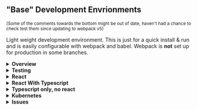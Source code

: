## "Base" Development Envrionments

<sub>(Some of the comments towards the bottom might be out of date, haven't had a chance to check test them since updating to webpack v5)</sub>

Light weight development environment. This is just for a quick install & run and is easily configurable with webpack and babel. Webpack is <strong>not</strong> set up for production in some branches.

<details>

<summary><strong>Overview</strong></summary>

run `npm i` then `npm start` and go to `localhost:3000`.<br />
Uses `webpack-dev-server` for auto reloads on save.<br/>
Aboslute paths are set to `src` in `webpack.config.js` for `main`, the other branches use `babel.config.js` to set absolute routes.

Sass is already setup.

`Branch: main` is only html, js, and scss.

All of the following copy and paste commands for cloning use `SSH`.

To change directory name while cloning, add new name after repo:

```sh
git clone git@github.com:justin0979/devconfig.git new_name
```

To change favicon, add new favicon to public and change path to that favicon in webpack configs' html plugin.

<hr />
</details>

<details>
<summary><b>Testing</b></summary>

Setup `jest` to not throw errors for importing .svg files, use mock files.

In the root directory, run:

```sh
mkdir __mocks__
```

Add mock files:

```sh
touch __mocks__/fileMock.js __mocks__/styleMock.js
```

Add to `fileMock.js`:

```javascript
module.exports = "test-file-stub";
```

Add to `styleMock.js`:

```javascript
module.exports = {};
```

Now create `jest.config.js` in root directory:

```sh
touch jest.config.js
```

Add/Update `jest.config.js`:

```javascript
module.exports = {
  roots: ["<rootDir>/src"],
  testMatch: [
    "**/__tests__/**/*.+(ts|tsx|js)",
    "**/?(*.)*(spec|test).*(ts|tsx|js)",
  ],
  transform: {
    "^.+\\.(ts|tsx)$": "ts-jest",
  },
  moduleNameMapper: {
    "\\.(css|less)$": "<rootDir>/__mocks__/styleMock.js",
    "\\.(gif|ttf|eot|svg)$": "<rootDir>/__mocks__/fileMock.js",
  },
};
```

</details>

<details>
<summary><b>React</b></summary>

For only the `react` branch,<br />
copy and paste:

```sh
git clone --branch react --single-branch --depth 1 https://github.com/justin0979/devconfig.git
```

run the following to clone and enter directory:

```sh
git clone --branch react --single-branch --depth 1 https://github.com/justin0979/devconfig.git \
  && cd devconfig \
  && npm i
```

to change directory name on install:

```ssh
git clone --branch react --single-branch --depth 1 https://github.com/justin0979/devconfig.git <new_name>
```

Alternatively, do the following for all branches:<br />
run the following to clone and enter directory:<br />

```sh
git clone --branch react https://github.com/justin0979/devconfig.git \
  && cd devconfig \
  && npm i
```

To access other branches, run `git checkout <branch name>`.<br />
e.g. `git checkout master`<br />
\*there is also a typescript with react in `Branch: react-ts`.

##### The following two commands use ssh instead of https.<br />

For cloning, entering directory and installing, run:<br />

```sh
git clone --branch react --single-branch --depth 1 git@github.com:justin0979/devconfig.git \
  && cd devconfig \
  && npm i
```

The same as above, but having all branches:<br />

```sh
git clone --branch react git@github.com:justin0979/devconfig.git \
  && cd devconfig \
  && npm i
```

##### The same as above but with starting VSC and running app.<br />

Only react branch:

```sh
git clone --branch react --single-branch --depth 1 git@github.com:justin0979/devconfig.git
```

Only react branch and entering and installing packages in devconfig dir:

```sh
git clone --branch react --single-branch --depth 1 git@github.com:justin0979/devconfig.git \
  && cd devconfig \
  && npm i \
  && npm start
```

All branches:

```sh
git clone --branch react git@github.com:justin0979/devconfig.git \
  && cd devconfig \
  && npm i \
  && npm start
```

<hr />
</details>

<details>
<summary><b>React With Typescript</b></summary>

Only react-ts branch:<br />

```sh
git clone --branch react-ts --single-branch --depth 1 git@github.com:justin0979/devconfig.git
```

Install only react-ts branch and enter the directory, install dependencies and start program:

```sh
git clone --branch react-ts --single-branch --depth 1 git@github.com:justin0979/devconfig.git \
  && cd devconfig \
  && npm i \
  && npm start
```

To install and change the dircetory name:

```ssh
git clone --branch react-ts --single-branch --depth 1 git@github.com:justin0979/devconfig.git <new_name>
```

All branches:

```sh
git clone --branch react-ts git@github.com:justin0979/devconfig.git \
  && cd devconfig \
  && npm i \
  && npm start
```

### Tests use only `jest`.

<details>
  <summary>Updating React w/ TypeScript Absolute Paths</summary>
  
For use of absolute paths like:

```javascript
import newFile from "&newdirname/newFile";
```

update the following:

<ul>
 <li>Update <code>babel.config.js</code>:
  
 ```sh
 module.exports = {
plugins: [
           "module-resolver", {
              root: ["./"],
               alias: {
                 "&newdirname": "./src/newdirname"
               }
             }
         ]
 }
 ```
 
 </li>
 <li>
 Update <code>tsconfig.json</code>:
 
   ```sh
{
     "compilerOptions": {
      "paths": {
        "&newdirname/*": ["./src/newdirname/*"]
     }
    }
}
   ```
   <ul>
    <li>
 If importing <code>index.ts</code> with:
      
      import { whatever } from "&newdirname";
      
      
 I had to add:
 
   ```sh
{
     "compilerOptions": {
      "paths": {
        "&newdirname": ["./src/newdirname"],  // <--- Add without '/*' at end of path
        "&newdirname/*": ["./src/newdirname/*"]
     }
    }
}
   ```
   </li>
   </ul>
   </li>
</ul>

The `tsconfig.json` comes from:
[TypeScript: Documentation Path mapping](https://www.typescriptlang.org/docs/handbook/module-resolution.html#path-mapping)

</details>

<hr />
</details>

<details>
<summary><b>Typescript only, no react</b></summary>

For only `typescript` already installed and ready for use:<br />
run the following to clone and enter directory:<br />

```sh
git clone --branch typescript --single-branch --depth 1 https://github.com/justin0979/devconfig.git \
  && cd devconfig
  && npm i
```

For all branches, follow steps from React section above.<br />
\*adjust the `tsconfig.json` file.

<hr />
</details>

<details>
<summary><strong>Kubernetes</strong></summary>

When using Kubernetes and needing to adjust where the project is running at, make the following change: <br />
From

```javascript
module.exports = {
  // ...
  devServer: {
    host: "0.0.0.0",
    port: 3000,
    hot: true,
    historyApiFallback: {
      index: "index.html"
    },
    overlay: true,
  },
  ...
}
```

to

```javascript
module.exports = {
  // ...
  devServer: {
    host: "0.0.0.0",
    port: 3000,
    hot: true,
    historyApiFallback: {
      index: "index.html"
   },
    overlay: true,
    public: "posts.com" // or whatever name will be (e.g., public: "ticketing.dev")
  },
  ...
```

<hr />
</details>

<details>

<summary><strong>Issues</strong></summary>

[SOLVED] Unable to load `svg` files onto html img's, e.g.

```html
<img src="loader.svg" alt="stuff" />
```

~~I just opened the svg file and copied and pasted the `<svg>...</svg>` directly into the html file.~~<br />
`.svg` file added to `img` element with JS file by importing the `svg` file and `setAttribute("src", <svg filename>)`.

```javascript
import loader from "images/loader.svg";

const loaderDiv = document.getElementById("loader");
const imgSvg = document.createElement("img");
imgSvg.setAttribute("src", loader);
imgSvg.setAttribute("alt", "Loading");
loaderDiv.appendChild(imgSvg);
```

(May have overlooked a simple, direct, common sense way for adding directly to `index.html` though)

SOLUTION

Fixed above issue by adding `custom.d.ts` to root directory:

```javascript
// custom.d.ts

declare module "*.svg" {
  const ReactComponent: React.FunctionComponent<React.SVGAttributes<SVGElement>>;
  const content: string;
  export default content;
}
```

</details>
